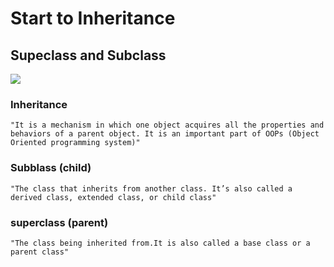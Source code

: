 # Start to Inheritance

## Supeclass and Subclass

![](https://www.google.com/url?sa=i&url=https%3A%2F%2Fmedium.com%2F%40cmukesh8688%2Foops-inheritance-and-polymorphism-2334d0dcab87&psig=AOvVaw0UspE4oZ6Sh0e2RsPxG2b0&ust=1677603489431000&source=images&cd=vfe&ved=0CBAQjRxqFwoTCIDLkMCWtv0CFQAAAAAdAAAAABAW)

### Inheritance 
    "It is a mechanism in which one object acquires all the properties and behaviors of a parent object. It is an important part of OOPs (Object Oriented programming system)"

### Subblass (child)
    "The class that inherits from another class. It’s also called a derived class, extended class, or child class"

### superclass (parent)
    "The class being inherited from.It is also called a base class or a parent class"